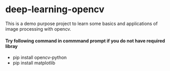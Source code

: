 # deep-learning-opencv

This is a demo purpose project to learn some basics and applications of 
image processing with opencv.

#### Try following command in commmand prompt if you do not have required libray
* pip install opencv-python
* pip install matplotlib


